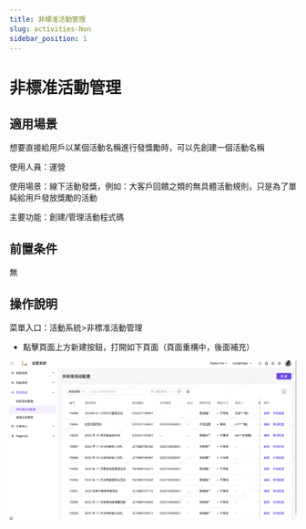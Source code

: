 ```yaml
---
title: 非標准活動管理
slug: activities-Non
sidebar_position: 1
---
```



# 非標准活動管理

## 適用場景

想要直接給用戶以某個活動名稱進行發獎勵時，可以先創建一個活動名稱

使用人員：運營

使用場景：線下活動發獎，例如：大客戶回饋之類的無具體活動規則，只是為了單純給用戶發放獎勵的活動

主要功能：創建/管理活動程式碼

## 前置条件

無

## 操作說明

菜單入口：活動系統>非標准活動管理

- 點擊頁面上方新建按鈕，打開如下頁面（頁面重構中，後面補充）

<img src="./assets/W4a0bseMmoIQMYxFKW8cMzSQnsg.png"/>

